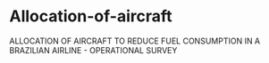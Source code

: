 # Allocation-of-aircraft
ALLOCATION OF AIRCRAFT TO REDUCE FUEL CONSUMPTION IN A BRAZILIAN AIRLINE  - OPERATIONAL SURVEY
